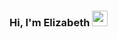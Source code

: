 ### Hi, I'm Elizabeth <img src="https://cdn.discordapp.com/emojis/1150054335913414677.webp?size=240&quality=lossless" width="25" height="25" />

